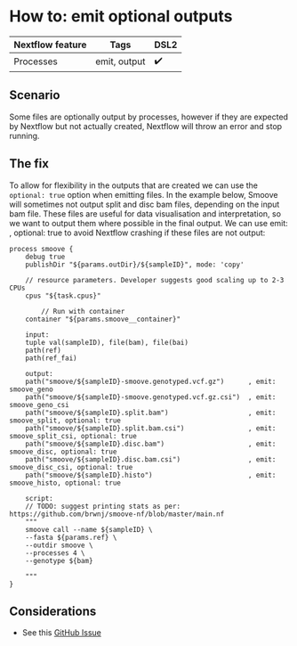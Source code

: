 # How to: emit optional outputs

|Nextflow feature     |Tags                                   |DSL2             |
|---------------------|---------------------------------------|-----------------|
|Processes |emit, output|:heavy_check_mark:|

## Scenario  

Some files are optionally output by processes, however if they are expected by Nextflow but not actually created, Nextflow will throw an error and stop running.

## The fix

To allow for flexibility in the outputs that are created we can use the `optional: true` option when emitting files. In the example below, Smoove will sometimes not output split and disc bam files, depending on the input bam file. These files are useful for data visualisation and interpretation, so we want to output them where possible in the final output. We can use emit: <name>, optional: true to avoid Nextflow crashing if these files are not output:
 
```
process smoove {
	debug true
	publishDir "${params.outDir}/${sampleID}", mode: 'copy'

	// resource parameters. Developer suggests good scaling up to 2-3 CPUs
    cpus "${task.cpus}"

        // Run with container
	container "${params.smoove__container}"
	
	input:
	tuple val(sampleID), file(bam), file(bai)
	path(ref)
	path(ref_fai)

	output:
	path("smoove/${sampleID}-smoove.genotyped.vcf.gz")      , emit: smoove_geno
	path("smoove/${sampleID}-smoove.genotyped.vcf.gz.csi")  , emit: smoove_geno_csi
	path("smoove/${sampleID}.split.bam")                    , emit: smoove_split, optional: true
	path("smoove/${sampleID}.split.bam.csi")                , emit: smoove_split_csi, optional: true
	path("smoove/${sampleID}.disc.bam")                     , emit: smoove_disc, optional: true
	path("smoove/${sampleID}.disc.bam.csi")                 , emit: smoove_disc_csi, optional: true
	path("smoove/${sampleID}.histo")                        , emit: smoove_histo, optional: true
	
	script:
	// TODO: suggest printing stats as per: https://github.com/brwnj/smoove-nf/blob/master/main.nf 
	"""
	smoove call --name ${sampleID} \
	--fasta ${params.ref} \
	--outdir smoove \
	--processes 4 \
	--genotype ${bam}

	"""
} 

```

## Considerations 

* See this [GitHub Issue](https://github.com/nextflow-io/nextflow/discussions/1980) 

